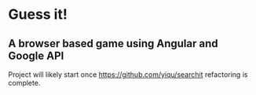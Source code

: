 # Guess it! 

## A browser based game using Angular and Google API

Project will likely start once https://github.com/yiqu/searchit refactoring is complete.
